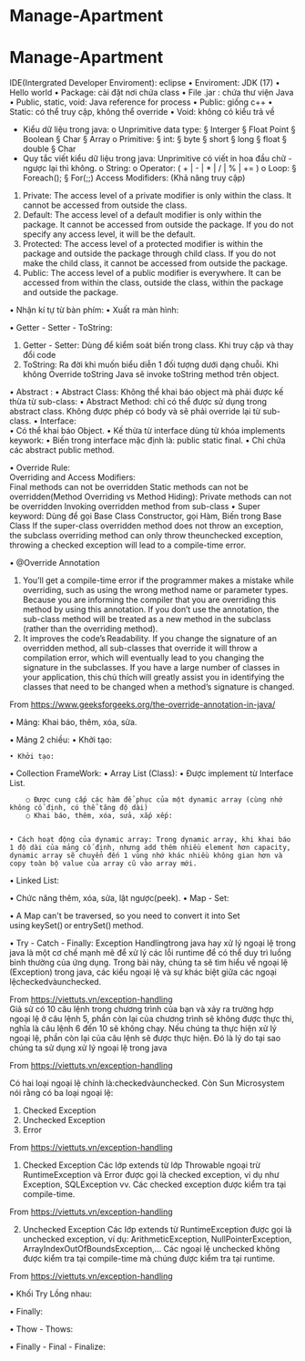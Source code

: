 # Manage-Apartment
# Manage-Apartment
IDE(Intergrated Developer Enviroment): eclipse 
• Enviroment: JDK (17) 
• Hello world 
• Package: cài đặt nơi chứa class 
• File .jar : chứa thư viện Java 
• Public, static, void: Java reference for process 
• Public: giống c++ 
• Static: có thể truy cập, không thể override 
• Void: không có kiểu trả về 

 
- Kiểu dữ liệu trong java:
    o Unprimitive data type:
        § Interger
        § Float Point 
        § Boolean
        § Char
        § Array
    o Primitive:
        § int:
        § byte
        § short 
        § long 
        § float 
        § double 
        § Char
- Quy tắc viết kiểu dữ liệu trong java: Unprimitive có viết in hoa đầu chữ - ngược lại thì không.
    o String: 
    o Operator: ( + | - |  * |  /  | % | +=  )
    o Loop:
        § Foreach();
        § For(;;)
Access Modifiders: (Khả năng truy cập) 
1. Private: The access level of a private modifier is only within the class. It cannot be accessed from outside the class. 
2. Default: The access level of a default modifier is only within the package. It cannot be accessed from outside the package. If you do not specify any access level, it will be the default. 
3. Protected: The access level of a protected modifier is within the package and outside the package through child class. If you do not make the child class, it cannot be accessed from outside the package. 
4. Public: The access level of a public modifier is everywhere. It can be accessed from within the class, outside the class, within the package and outside the package. 

 
• Nhận kí tự từ bàn phím: 
• Xuất ra màn hình:  

 
 
• Getter - Setter - ToString:  
1. Getter - Setter: Dùng để kiểm soát biến trong class. Khi truy cập và thay đổi code 
2. ToString: Ra đời khi muốn biểu diễn 1 đối tượng dưới dạng chuỗi. Khi không Override toString Java sẽ invoke toString method trên object. 

 
• Abstract : 
• Abstract Class: Không thể khai báo object mà phải được kế thừa từ sub-class: 
• Abstract Method: chỉ có thể được sử dụng trong abstract class. Không được phép có body và sẽ phải override lại từ sub-class. 
• Interface:  
• Có thể khai báo Object. 
• Kế thừa từ interface dùng từ khóa implements keywork: 
• Biến trong interface mặc định là: public static final. 
• Chỉ chứa các abstract public method. 

• Override Rule:  
Overriding and Access Modifiers:  
Final methods can not be overridden 
Static methods can not be overridden(Method Overriding vs Method Hiding): 
Private methods can not be overridden 
Invoking overridden method from sub-class 
• Super keyword: Dùng để gọi Base Class Constructor, gọi Hàm, Biến trong Base Class 
If the super-class overridden method does not throw an exception, the subclass overriding method can only throw theunchecked exception, throwing a checked exception will lead to a compile-time error. 
 
• @Override Annotation 
1) You’ll get a compile-time error if the programmer makes a mistake while overriding, such as using the wrong method name or parameter types. Because you are informing the compiler that you are overriding this method by using this annotation. If you don’t use the annotation, the sub-class method will be treated as a new method in the subclass (rather than the overriding method). 
2) It improves the code’s Readability. If you change the signature of an overridden method, all sub-classes that override it will throw a compilation error, which will eventually lead to you changing the signature in the subclasses. If you have a large number of classes in your application, this chú thích will greatly assist you in identifying the classes that need to be changed when a method’s signature is changed. 
 
From <https://www.geeksforgeeks.org/the-override-annotation-in-java/>  
 
 
• Mảng: Khai báo, thêm, xóa, sửa. 

 
• Mảng 2 chiều: 
• Khởi tạo: 
 

 
    • Khởi tạo: 

 
• Collection FrameWork: 
• Array List (Class): 
• Được implement từ Interface List.  

        ○ Được cung cấp các hàm để phục của một dynamic array (cùng nhớ không cố định, có thể tăng độ dài) 
        ○ Khai báo, thêm, xóa, sửa, xắp xếp: 
        
 
    • Cách hoạt động của dynamic array: Trong dynamic array, khi khai báo 1 độ dài của mảng cố định, nhưng add thêm nhiều element hơn capacity, dynamic array sẽ chuyển đến 1 vùng nhớ khác nhiều không gian hơn và copy toàn bộ value của array cũ vào array mới. 
     
    
 
• Linked List: 

 

• Chức năng thêm, xóa, sửa, lật ngược(peek). 
• Map - Set: 

 
• A Map can't be traversed, so you need to convert it into Set using keySet() or entrySet() method. 

 

• Try - Catch - Finally: 
Exception Handlingtrong java hay xử lý ngoại lệ trong java là một cơ chế mạnh mẽ để xử lý các lỗi runtime để có thể duy trì luồng bình thường của ứng dụng. 
Trong bài này, chúng ta sẽ tìm hiểu về ngoại lệ (Exception) trong java, các kiểu ngoại lệ và sự khác biệt giữa các ngoại lệcheckedvàunchecked. 
 
From <https://viettuts.vn/exception-handling>  
Giả sử có 10 câu lệnh trong chương trình của bạn và xảy ra trường hợp ngoại lệ ở câu lệnh 5, phần còn lại của chương trình sẽ không được thực thi, nghĩa là câu lệnh 6 đến 10 sẽ không chạy. Nếu chúng ta thực hiện xử lý ngoại lệ, phần còn lại của câu lệnh sẽ được thực hiện. Đó là lý do tại sao chúng ta sử dụng xử lý ngoại lệ trong java 
 
From <https://viettuts.vn/exception-handling>  
 
 

Có hai loại ngoại lệ chính là:checkedvàunchecked. Còn Sun Microsystem nói rằng có ba loại ngoại lệ: 
1. Checked Exception 
2. Unchecked Exception 
3. Error 
 
From <https://viettuts.vn/exception-handling>  
 
1. Checked Exception 
Các lớp extends từ lớp Throwable ngoại trừ RuntimeException và Error được gọi là checked exception, ví dụ như Exception, SQLException vv. Các checked exception được kiểm tra tại compile-time. 
 
From <https://viettuts.vn/exception-handling>  
 
2. Unchecked Exception 
Các lớp extends từ RuntimeException được gọi là unchecked exception, ví dụ: ArithmeticException, NullPointerException, ArrayIndexOutOfBoundsException,... Các ngoại lệ unchecked không được kiểm tra tại compile-time mà chúng được kiểm tra tại runtime. 
 
From <https://viettuts.vn/exception-handling>  
 

 

 

• Khối Try Lồng nhau: 

 

• Finally: 

• Thow - Thows: 

• Finally - Final - Finalize: 

 

